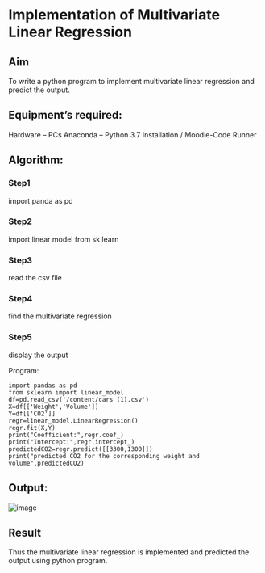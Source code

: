 # Implementation of Multivariate Linear Regression
## Aim
To write a python program to implement multivariate linear regression and predict the output.

## Equipment’s required:
Hardware – PCs
Anaconda – Python 3.7 Installation / Moodle-Code Runner
## Algorithm:
### Step1
import panda as pd

### Step2
import linear model from sk learn

### Step3
read the csv file

### Step4
find the multivariate regression

### Step5
display the output

Program:
```
import pandas as pd
from sklearn import linear_model
df=pd.read_csv('/content/cars (1).csv')
X=df[['Weight','Volume']]
Y=df[['CO2']]
regr=linear_model.LinearRegression()
regr.fit(X,Y)
print("Coefficient:",regr.coef_)
print("Intercept:",regr.intercept_)
predictedCO2=regr.predict([[3300,1300]])
print("predicted CO2 for the corresponding weight and volume",predictedCO2)
```
## Output:
![image](https://github.com/Saravana-kumar369/Multivariate-Linear-Regression/assets/117925254/6e134364-f66f-4267-bb06-f7e488ac0e35)

## Result
Thus the multivariate linear regression is implemented and predicted the output using python program.
